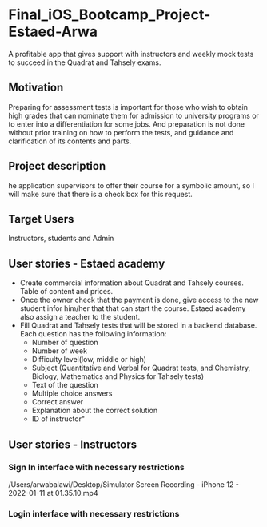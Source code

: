 # Final_iOS_Bootcamp_Project-Estaed-Arwa
A profitable app that gives support with instructors and weekly mock tests to succeed in the Quadrat and Tahsely exams. 

## Motivation
Preparing for assessment tests is important for those who wish to obtain high grades that can nominate them for admission to university programs or to enter into a differentiation for some jobs.  And preparation is not done without prior training on how to perform the tests, and guidance and clarification of its contents and parts. 


## Project description
he application supervisors to offer their course for a symbolic amount, so I will make sure that there is a check box for this request.


## Target Users
Instructors, students and Admin


## User stories - Estaed academy 
   - Create commercial information about Quadrat and Tahsely courses. Table of content and prices.
   - Once the owner check that the payment is done, give access to the new student infor him/her that that can start the course. Estaed academy also assign a teacher to the student.
   - Fill Quadrat and Tahsely tests that will be stored in a backend database. Each question has the following information:
     - Number of question
     - Number of week
     - Difficulty level(low, middle or high)
     - Subject (Quantitative and Verbal for Quadrat tests, and Chemistry, Biology, Mathematics and Physics for Tahsely tests)
     - Text of the question
     - Multiple choice answers
     - Correct answer
     - Explanation about the correct solution
     - ID of instructor"


## User stories - Instructors
   



### Sign In interface with necessary restrictions


/Users/arwabalawi/Desktop/Simulator Screen Recording - iPhone 12 - 2022-01-11 at 01.35.10.mp4

### Login interface with necessary restrictions
